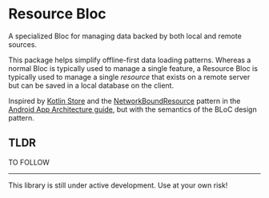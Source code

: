 # Resource Bloc

A specialized Bloc for managing data backed by both local and remote sources.

This package helps simplify offline-first data loading patterns. Whereas a normal Bloc is typically used to manage a single feature, a Resource Bloc is typically used to manage a single *resource* that exists on a remote server but can be saved in a local database on the client.

Inspired by [Kotlin Store](https://github.com/dropbox/Store) and the [NetworkBoundResource](https://github.com/android/architecture-components-samples/blob/88747993139224a4bb6dbe985adf652d557de621/GithubBrowserSample/app/src/main/java/com/android/example/github/repository/NetworkBoundResource.kt) pattern in the [Android App Architecture guide](https://developer.android.com/jetpack/guide), but with the semantics of the BLoC design pattern.

## TLDR

TO FOLLOW

----

This library is still under active development. Use at your own risk!